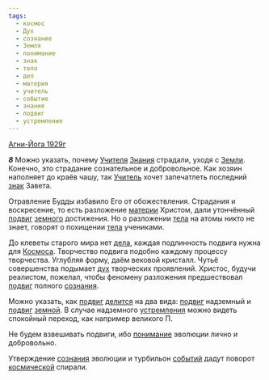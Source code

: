 ```yaml
---
tags:
  - космос
  - Дух
  - сознание
  - Земля
  - понимание
  - знак
  - тело
  - дел
  - материя
  - учитель
  - событие
  - знание
  - подвиг
  - устремление
---
```


[Агни-Йога 1929г](https://127.0.0.1:4002/agni/1929)

___8___
Можно указать, почему [Учителя](../../../tags/#учитель) [Знания](../../../tags/#[знание](../../../tags/#знание)) страдали, уходя с [Земли](../../../tags/#Земля). Конечно, это страдание сознательное и добровольное. Как хозяин наполняет до краёв чашу, так [Учитель](../../../tags/#учитель) хочет запечатлеть последний [знак](../../../tags/#знак) Завета.   

Отравление Будды избавило Его от обожествления. Страдания и воскресение, то есть разложение [материи](../../../tags/#материя) Христом, дали утончённый [подвиг](../../../tags/#подвиг) [земного](../../../tags/#Земля) достижения. Но о разложении [тела](../../../tags/#тело) на атомы никто не знает, говорят о похищении [тела](../../../tags/#тело) учениками.   

До клеветы старого мира нет [дела](../../../tags/#дел), каждая подлинность подвига нужна для [Космоса](../../../tags/#космос). Творчество подвига подобно каждому процессу творчества. Углубляя форму, даём вековой кристалл. Чутьё совершенства подымает [дух](../../../tags/#Дух) творческих проявлений. Христос, будучи реалистом, пожелал, чтобы феномену разложения предшествовал [подвиг](../../../tags/#подвиг) полного [сознания](../../../tags/#сознание).   

Можно указать, как [подвиг](../../../tags/#подвиг) [делится](../../../tags/#дел) на два вида: [подвиг](../../../tags/#подвиг) надземный и [подвиг](../../../tags/#подвиг) [земной](../../../tags/#Земля). В случае надземного [устремления](../../../tags/#устремление) можно видеть спокойный переход, как например великого П.   

Не будем взвешивать подвиги, ибо [понимание](../../../tags/#понимание) эволюции лично и добровольно.   

Утверждение [сознания](../../../tags/#сознание) эволюции и турбильон [событий](../../../tags/#событие) дадут поворот [космической](../../../tags/#космос) спирали.